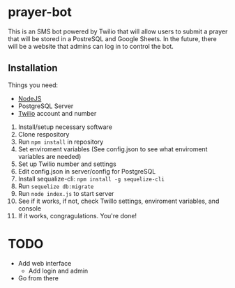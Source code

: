 # prayer-bot
This is an SMS bot powered by Twilio that will allow users to submit a prayer that will be stored in a PostreSQL and Google Sheets. In the future, there will be a website that admins can log in to control the bot.

## Installation
Things you need:

* [NodeJS](https://nodejs.org/en/)
* PostgreSQL Server
* [Twilio](https://www.twilio.com/) account and number

1. Install/setup necessary software
2. Clone respository
3. Run `npm install` in repository
4. Set enviroment variables (See config.json to see what enviroment variables are needed)
5. Set up Twilio number and settings
6. Edit config.json in server/config for PostgreSQL
7. Install sequalize-cli: `npm install -g sequelize-cli`
8. Run `sequelize db:migrate`
9. Run `node index.js` to start server
10. See if it works, if not, check Twillo settings, enviroment variables, and console
11. If it works, congragulations. You're done!

# TODO
- Add web interface
  - Add login and admin
- Go from there
